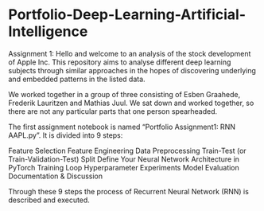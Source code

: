 # Portfolio-Deep-Learning-Artificial-Intelligence

Assignment 1: 
Hello and welcome to an analysis of the stock development of Apple Inc. This repository aims to analyse different deep learning subjects through similar approaches in the hopes of discovering underlying and embedded patterns in the listed data. 

We worked together in a group of three consisting of Esben Graahede, Frederik Lauritzen and Mathias Juul. We sat down and worked together, so there are not any particular parts that one person spearheaded.

The first assignment notebook is named “Portfolio Assignment1: RNN AAPL.py”. It is divided into 9 steps:

Feature Selection
Feature Engineering
Data Preprocessing
Train-Test (or Train-Validation-Test) Split
Define Your Neural Network Architecture in PyTorch
Training Loop
Hyperparameter Experiments
Model Evaluation
Documentation & Discussion

Through these 9 steps the process of Recurrent Neural Network (RNN) is described and executed.
